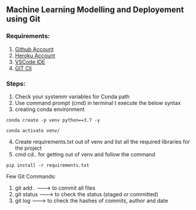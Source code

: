 ## Machine Learning Modelling and Deployement using Git 

### Requirements:

1. [Github Account](https://github.com)
2. [Heroku Account](https://id.heroku.com/login)
3. [VSCode IDE](https://code.visualstudio.com/)
4. [GIT Cli](https://git-scm.com/downloads)


### Steps:
1. Check your systemm variables for Conda path
2. Use command prompt (cmd) in terminal t execute the below syntax
3. creating conda environment
```
conda create -p venv python==3.7 -y
```

```
conda activate venv/
```
4. Create requirements.txt out of venv and list all the required libraries for the project
5. cmd cd.. for getting out of venv and follow the command
```
pip install -r requirements.txt
```


Few Git Commands:
1. git add . ---> to commit all files
2. git status ---> to check the status (staged or committed)
3. git log ---> to check the hashes of commits, author and date